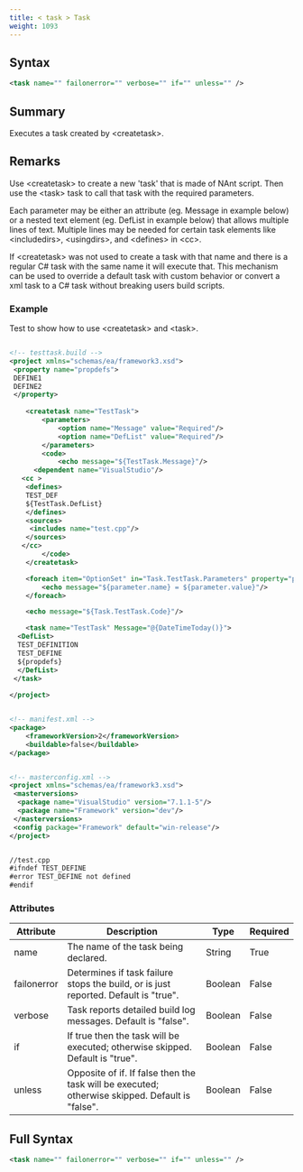 ```yaml
---
title: < task > Task
weight: 1093
---
```

## Syntax
```xml
<task name="" failonerror="" verbose="" if="" unless="" />
```
## Summary ##
Executes a task created by &lt;createtask&gt;.

## Remarks ##
Use &lt;createtask&gt; to create a new &#39;task&#39; that is made of NAnt
script.  Then use the &lt;task&gt; task to call that task with the required parameters.

Each parameter may be either an attribute (eg. Message in example below) or a nested text element
(eg. DefList in example below) that allows multiple lines of text.  Multiple lines may be needed for certain task elements like
&lt;includedirs&gt;, &lt;usingdirs&gt;, and &lt;defines&gt; in &lt;cc&gt;.

If &lt;createtask&gt; was not used to create a task with that name and there is a regular C# task with the same name it will execute that.
This mechanism can be used to override a default task with custom behavior or convert a xml task to a C# task without breaking users build scripts.



### Example ###
Test to show how to use &lt;createtask&gt; and &lt;task&gt;.


```xml

<!-- testtask.build -->
<project xmlns="schemas/ea/framework3.xsd">
 <property name="propdefs">
 DEFINE1
 DEFINE2
 </property>
	
    <createtask name="TestTask">
        <parameters>
            <option name="Message" value="Required"/>
            <option name="DefList" value="Required"/>
        </parameters>
        <code>
            <echo message="${TestTask.Message}"/>
      <dependent name="VisualStudio"/>
   <cc >
    <defines>
    TEST_DEF
    ${TestTask.DefList}
    </defines>
    <sources>
     <includes name="test.cpp"/>
    </sources>
   </cc>
        </code>
    </createtask>

    <foreach item="OptionSet" in="Task.TestTask.Parameters" property="parameter">
        <echo message="${parameter.name} = ${parameter.value}"/>
    </foreach>

    <echo message="${Task.TestTask.Code}"/>

    <task name="TestTask" Message="@{DateTimeToday()}">
  <DefList>
  TEST_DEFINITION
  TEST_DEFINE
  ${propdefs}
  </DefList>
 </task>
   
</project>

```

```xml

<!-- manifest.xml -->
<package>
    <frameworkVersion>2</frameworkVersion>
    <buildable>false</buildable>
</package>

```

```xml

<!-- masterconfig.xml -->
<project xmlns="schemas/ea/framework3.xsd">
 <masterversions>
  <package name="VisualStudio" version="7.1.1-5"/>
  <package name="Framework" version="dev"/>
 </masterversions>
 <config package="Framework" default="win-release"/>
</project>

```

```xml

//test.cpp
#ifndef TEST_DEFINE
#error TEST_DEFINE not defined
#endif

```



### Attributes
| Attribute | Description | Type | Required |
| --------- | ----------- | ---- | -------- |
| name | The name of the task being declared. | String | True |
| failonerror | Determines if task failure stops the build, or is just reported. Default is &quot;true&quot;. | Boolean | False |
| verbose | Task reports detailed build log messages.  Default is &quot;false&quot;. | Boolean | False |
| if | If true then the task will be executed; otherwise skipped. Default is &quot;true&quot;. | Boolean | False |
| unless | Opposite of if.  If false then the task will be executed; otherwise skipped. Default is &quot;false&quot;. | Boolean | False |

## Full Syntax
```xml
<task name="" failonerror="" verbose="" if="" unless="" />
```
